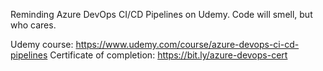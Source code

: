 Reminding Azure DevOps CI/CD Pipelines on Udemy. Code will smell, but who cares.

Udemy course: https://www.udemy.com/course/azure-devops-ci-cd-pipelines
Certificate of completion: https://bit.ly/azure-devops-cert
